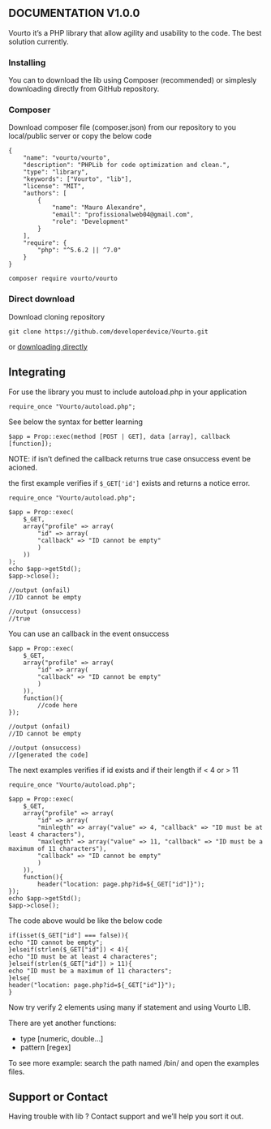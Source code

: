 ## DOCUMENTATION V1.0.0

Vourto it’s a PHP library that allow agility and usability to the code. The best solution currently.

### Installing

You can to download the lib using Composer (recommended) or simplesly downloading directly from GitHub repository.

### Composer

Download composer file (composer.json) from our repository to you local/public server or copy the below code

```
{
    "name": "vourto/vourto",
    "description": "PHPLib for code optimization and clean.",
    "type": "library",
    "keywords": ["Vourto", "lib"],
    "license": "MIT",
    "authors": [
        {
            "name": "Mauro Alexandre",
            "email": "profissionalweb04@gmail.com",
            "role": "Development"
        }
    ],
    "require": {
        "php": "^5.6.2 || ^7.0"
    }
}
```
```
composer require vourto/vourto
```
### Direct download
Download cloning repository
```
git clone https://github.com/developerdevice/Vourto.git
```
or [downloading directly](https://github.com/developerdevice/Vourto/archive/master.zip)


## Integrating

For use the library you must to include autoload.php in your application
```
require_once "Vourto/autoload.php";
```

See below the syntax for better learning

```
$app = Prop::exec(method [POST | GET], data [array], callback [function]);
```

NOTE: if isn’t defined the callback returns true case onsuccess event be acioned.

the first example verifies if `$_GET['id']` exists and returns a notice error.

```
require_once "Vourto/autoload.php";

$app = Prop::exec(
	$_GET,
	array("profile" => array(
		"id" => array(
		"callback" => "ID cannot be empty"
		)
	))
);
echo $app->getStd();
$app->close();

//output (onfail)
//ID cannot be empty

//output (onsuccess)
//true

```

You can use an callback in the event onsuccess

```
$app = Prop::exec(
	$_GET,
	array("profile" => array(
		"id" => array(
		"callback" => "ID cannot be empty"
		)
	)),
    function(){
        //code here
});

//output (onfail)
//ID cannot be empty

//output (onsuccess)
//[generated the code]

```

The next examples verifies if id exists and if their length if < 4 or > 11

```
require_once "Vourto/autoload.php";

$app = Prop::exec(
	$_GET,
	array("profile" => array(
		"id" => array(
		"minlegth" => array("value" => 4, "callback" => "ID must be at least 4 characters"),
		"maxlegth" => array("value" => 11, "callback" => "ID must be a maximum of 11 characters"),
		"callback" => "ID cannot be empty"
		)
	)),
    function(){
        header("location: page.php?id=${_GET["id"]}");
});
echo $app->getStd();
$app->close();
```

The code above would be like the below code

```
if(isset($_GET["id"] === false)){
echo "ID cannot be empty";
}elseif(strlen($_GET["id"]) < 4){
echo "ID must be at least 4 characteres";
}elseif(strlen($_GET["id"]) > 11){
echo "ID must be a maximum of 11 characters";
}else{
header("location: page.php?id=${_GET["id"]}");
}
```
Now try verify 2 elements using many if statement and using Vourto LIB.

There are yet another functions:
- type [numeric, double…]
- pattern [regex]

To see more example: search the path named /bin/ and open the examples files.

## Support or Contact

Having trouble with lib ? Contact support and we’ll help you sort it out.
